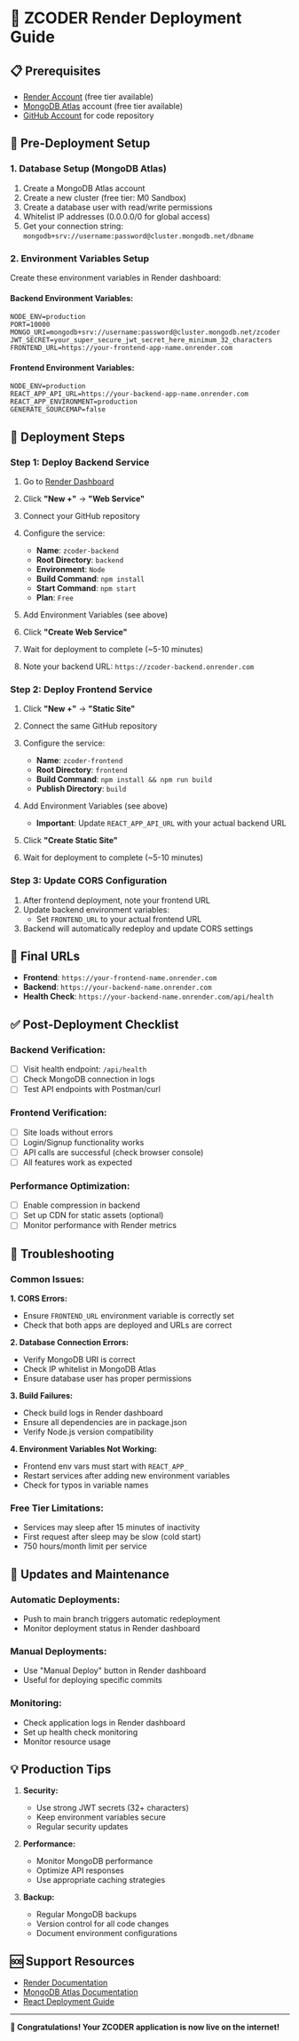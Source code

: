 # 🚀 ZCODER Render Deployment Guide

## 📋 Prerequisites
- [Render Account](https://render.com) (free tier available)
- [MongoDB Atlas](https://www.mongodb.com/atlas) account (free tier available)
- [GitHub Account](https://github.com) for code repository

## 🔧 Pre-Deployment Setup

### 1. **Database Setup (MongoDB Atlas)**
1. Create a MongoDB Atlas account
2. Create a new cluster (free tier: M0 Sandbox)
3. Create a database user with read/write permissions
4. Whitelist IP addresses (0.0.0.0/0 for global access)
5. Get your connection string: `mongodb+srv://username:password@cluster.mongodb.net/dbname`

### 2. **Environment Variables Setup**
Create these environment variables in Render dashboard:

#### Backend Environment Variables:
```
NODE_ENV=production
PORT=10000
MONGO_URI=mongodb+srv://username:password@cluster.mongodb.net/zcoder
JWT_SECRET=your_super_secure_jwt_secret_here_minimum_32_characters
FRONTEND_URL=https://your-frontend-app-name.onrender.com
```

#### Frontend Environment Variables:
```
NODE_ENV=production
REACT_APP_API_URL=https://your-backend-app-name.onrender.com
REACT_APP_ENVIRONMENT=production
GENERATE_SOURCEMAP=false
```

## 🚀 Deployment Steps

### Step 1: **Deploy Backend Service**
1. Go to [Render Dashboard](https://dashboard.render.com)
2. Click **"New +"** → **"Web Service"**
3. Connect your GitHub repository
4. Configure the service:
   - **Name**: `zcoder-backend`
   - **Root Directory**: `backend`
   - **Environment**: `Node`
   - **Build Command**: `npm install`
   - **Start Command**: `npm start`
   - **Plan**: `Free`

5. Add Environment Variables (see above)
6. Click **"Create Web Service"**
7. Wait for deployment to complete (~5-10 minutes)
8. Note your backend URL: `https://zcoder-backend.onrender.com`

### Step 2: **Deploy Frontend Service**
1. Click **"New +"** → **"Static Site"**
2. Connect the same GitHub repository
3. Configure the service:
   - **Name**: `zcoder-frontend`
   - **Root Directory**: `frontend`
   - **Build Command**: `npm install && npm run build`
   - **Publish Directory**: `build`

4. Add Environment Variables (see above)
   - **Important**: Update `REACT_APP_API_URL` with your actual backend URL
5. Click **"Create Static Site"**
6. Wait for deployment to complete (~5-10 minutes)

### Step 3: **Update CORS Configuration**
1. After frontend deployment, note your frontend URL
2. Update backend environment variables:
   - Set `FRONTEND_URL` to your actual frontend URL
3. Backend will automatically redeploy and update CORS settings

## 🔗 Final URLs
- **Frontend**: `https://your-frontend-name.onrender.com`
- **Backend**: `https://your-backend-name.onrender.com`
- **Health Check**: `https://your-backend-name.onrender.com/api/health`

## ✅ Post-Deployment Checklist

### Backend Verification:
- [ ] Visit health endpoint: `/api/health`
- [ ] Check MongoDB connection in logs
- [ ] Test API endpoints with Postman/curl

### Frontend Verification:
- [ ] Site loads without errors
- [ ] Login/Signup functionality works
- [ ] API calls are successful (check browser console)
- [ ] All features work as expected

### Performance Optimization:
- [ ] Enable compression in backend
- [ ] Set up CDN for static assets (optional)
- [ ] Monitor performance with Render metrics

## 🐛 Troubleshooting

### Common Issues:

**1. CORS Errors:**
- Ensure `FRONTEND_URL` environment variable is correctly set
- Check that both apps are deployed and URLs are correct

**2. Database Connection Errors:**
- Verify MongoDB URI is correct
- Check IP whitelist in MongoDB Atlas
- Ensure database user has proper permissions

**3. Build Failures:**
- Check build logs in Render dashboard
- Ensure all dependencies are in package.json
- Verify Node.js version compatibility

**4. Environment Variables Not Working:**
- Frontend env vars must start with `REACT_APP_`
- Restart services after adding new environment variables
- Check for typos in variable names

### Free Tier Limitations:
- Services may sleep after 15 minutes of inactivity
- First request after sleep may be slow (cold start)
- 750 hours/month limit per service

## 🔄 Updates and Maintenance

### Automatic Deployments:
- Push to main branch triggers automatic redeployment
- Monitor deployment status in Render dashboard

### Manual Deployments:
- Use "Manual Deploy" button in Render dashboard
- Useful for deploying specific commits

### Monitoring:
- Check application logs in Render dashboard
- Set up health check monitoring
- Monitor resource usage

## 💡 Production Tips

1. **Security:**
   - Use strong JWT secrets (32+ characters)
   - Keep environment variables secure
   - Regular security updates

2. **Performance:**
   - Monitor MongoDB performance
   - Optimize API responses
   - Use appropriate caching strategies

3. **Backup:**
   - Regular MongoDB backups
   - Version control for all code changes
   - Document environment configurations

## 🆘 Support Resources
- [Render Documentation](https://render.com/docs)
- [MongoDB Atlas Documentation](https://docs.atlas.mongodb.com/)
- [React Deployment Guide](https://create-react-app.dev/docs/deployment/)

---

**🎉 Congratulations! Your ZCODER application is now live on the internet!**
